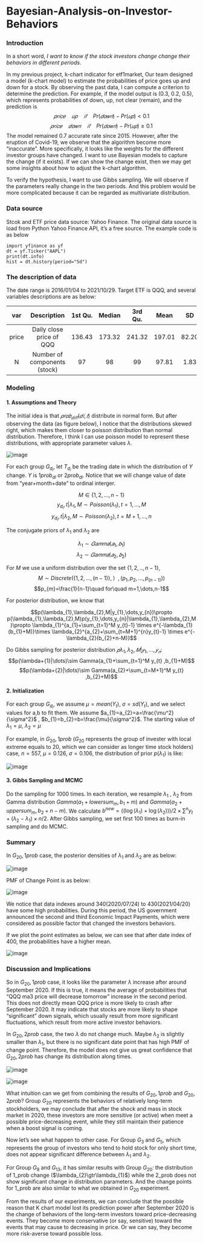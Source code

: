 # Bayesian-Analysis-on-Investor-Behaviors
 
### Introduction
In a short word, *I want to know if the stock investors change change their behaviors in different periods*.

In my previous project, k-chart indicator for etf1market, Our team designed a model (k-chart model) to estimate the probabilities of price goes up and down for a stock.
By observing the past data, I can compute a criterion to determine the prediction. 
For example, if the model output is (0.3, 0.2, 0.5), which represents probabilities of down, up, not clear (remain), and the prediction is
$$𝑝𝑟𝑖𝑐𝑒\quad 𝑢𝑝\quad 𝑖𝑓\quad Pr(𝑑𝑜𝑤𝑛)−Pr(𝑢𝑝)<0.1$$ 
$$𝑝𝑟𝑖𝑐𝑒\quad 𝑑𝑜𝑤𝑛\quad 𝑖𝑓\quad Pr(𝑑𝑜𝑤𝑛)−Pr(𝑢𝑝)≥0.1$$
The model remained 0.7 accurate rate since 2015. 
However, after the eruption of Covid-19, we observe that the algorithm become more “inaccurate”. 
More specifically, it looks like the weights for the different investor groups have changed. 
I want to use Bayesian models to capture the change (if it exists). 
If we can show the change exist, then we may get some insights about how to adjust the k-chart algorithm.

To verify the hypothesis, I want to use Gibbs sampling. 
We will observe if the parameters really change in the two periods. 
And this problem would be more complicated because it can be regarded as multivariate distribution.

### Data source
Stcok and ETF price data source: Yahoo Finance. 
The original data source is load from Python Yahoo Finance API, it’s a free source. The example code is as below
```{python}
import yfinance as yf
dt = yf.Ticker("AAPL")
print(dt.info)
hist = dt.history(period="5d")
```

### The description of data
The date range is 2016/01/04 to 2021/10/29. Target ETF is QQQ, and several variables descriptions are as below:

|var |Description |1st Qu. |Median |3rd Qu.| Mean|SD|
|:----:|:----:|:----:|:----:|:----:|:----:|:----:|
|price |Daily close price of QQQ|136.43| 173.32| 241.32| 197.01| 82.20|
|N |Number of components (stock)|97| 98| 99| 97.81| 1.83|

### Modeling
#### 1. Assumptions and Theory
The initial idea is that $𝑝𝑟𝑜𝑏_{𝑑𝑖𝑓𝑓}(𝑑𝑖,𝑡)$ distribute in normal form. 
But after observing the data (as figure below), I notice that the distributions skewed right, which makes them closer to poisson distribution than normal distribution. Therefore, I think I can use poisson model to represent these distributions, with appropriate parameter values $\lambda$.

![image](https://github.com/highwaycus/Bayesian-Analysis-on-Investor-Behaviors/blob/main/1_4_3.png)

For each group $G_{d_i}$, let $T_{d_i}$ be the trading date in which the distribution of $Y$ change. $Y$ is $1prob_{di}$ or $2prob_{di}$. 
Notice that we will change value of date from “year+month+date” to ordinal interger.

$$M\in\{1,2,\dots,n-1\}$$
$$y_{d_{i}},t|\lambda_{1},M\sim Poisson(\lambda_{1}),t=1,\dots,M$$
$$y_{d_{i}},t|\lambda_{2},M\sim Poisson(\lambda_{2}),t=M+1,\dots,n$$

The conjugate priors of $\lambda_{1}$ and $\lambda_{2}$ are

$$\lambda_{1}\sim 𝐺𝑎𝑚𝑚𝑎(𝑎_{1},𝑏_{1})$$
$$\lambda_{2}\sim 𝐺𝑎𝑚𝑚𝑎(𝑎_{2},𝑏_{2})$$

For $M$ we use a uniform distribution over the set $\{1, 2, .., n-1\}$,
$$M\sim Discrete(\{1,2,\dots,(n-1)\},）,(p_{1},p_{2},\dots,p_{(n-1)} ))$$
$$p_{m}=\frac{1}{n-1}\quad for\quad m=1,\dots,n-1$$

For posterior distribution, we know that

$$p(\lambda_{1},\lambda_{2},M|y_{1},\dots,y_{n})\propto p(\lambda_{1},\lambda_{2},M)p(y_{1},\dots,y_{n}|\lambda_{1},\lambda_{2},M)\propto \lambda_{1}^{a_{1}+\sum_{t=1}^M y_{t}-1} \times e^{-\lambda_{1}(b_{1}+M)}\times \lambda_{2}^{a_{2}+\sum_{t=M+1}^{n}y_{t}-1} \times e^{-\lambda_{2}(b_{2}+n-M)}$$

Do Gibbs sampling for posterior distribution $𝑝\lambda_{1},\lambda_{2},𝑀|𝑦_{1},\dots,𝑦_{𝑛}$:
$$p(\lambda+{1}|\dots)\sim Gamma(a_{1}+\sum_{t=1}^M y_{t} ,b_{1}+M)$$
$$p(\lambda+{2}|\dots)\sim Gamma(a_{2}+\sum_{t=M+1}^M y_{t} ,b_{2}+M)$$

#### 2.	Initialization
For each group $G_{d_{i}}$, we assume $\mu=mean(Y_{t})$, $\sigma=sd(Y_{t})$, and we select values for a,b to fit them. 
We assume $a_{1}=a_{2}=a=\frac{\mu^2}{\sigma^2}$ , $b_{1}=b_{2}=b=\frac{\mu}{\sigma^2}$.
The starting value of $\lambda_{1}=\mu$, $\lambda_{2}=\mu$

For example, in $G_{20},1prob$ ($G_{20}$ represents the group of invester with local extreme equals to 20, which we can consider as longer time stock holders) case, $n=557$, $\mu=0.126$, $\sigma=0.106$, the distribution of prior $p(\lambda_{1})$ is like:

![image](https://github.com/highwaycus/Bayesian-Analysis-on-Investor-Behaviors/blob/main/2_1_1.png)

#### 3. Gibbs Sampling and MCMC

Do the sampling for $1000$ times. 
In each iteration, we resample $\lambda_{1}$  , $\lambda_{2}$ from Gamma distribution $Gamma(a_{1} + lowersum_{m}, b_{1} + m)$ and $Gamma(a_{2}+uppersum_{m},b_{2}+n-m)$. 
We calculate $b^{new}=((\log⁡(\lambda_{1})+\log⁡(\lambda_{2})))/2\times \sum^n y_{t} +(\lambda_{2}-\lambda_{1})\times n/2$.
After Gibbs sampling, we set first 100 times as burn-in sampling and do MCMC.

### Summary
In $G_{20},1prob$ case, the posterior densities of $\lambda_{1}$ and $\lambda_{2}$ are as below:

![image](https://github.com/highwaycus/Bayesian-Analysis-on-Investor-Behaviors/blob/main/2_4_1.png)

PMF of Change Point is as below:

![image](https://github.com/highwaycus/Bayesian-Analysis-on-Investor-Behaviors/blob/main/2_4_2.png)

We notice that data indexes around 340(2020/07/24) to 430(2021/04/20) have some high probabilities. 
During this period, the US government announced the second and third Economic Impact Payments, 
which were considered as possible factor that changed the investors behaviors.

If we plot the point estimates as below, we can see that after date index of 400, the probabilities have a higher mean.

![image](https://github.com/highwaycus/Bayesian-Analysis-on-Investor-Behaviors/blob/main/2_4_3.png)

### Discussion and Implications
So in $G_{20},1prob$ case, it looks like the parameter $\lambda$ increase after around September 2020. 
If this is true, it means the average of probabilities that “QQQ ma3 price will decrease tomorrow” increase in the second period. 
This does not directly mean QQQ price is more likely to crash after September 2020. 
It may indicate that stocks are more likely to shape “significant” down signals, which usually result from more significant fluctuations, which result from more active investor behaviors.

In $G_{20},2prob$ case, the two $\lambda$ do not change much. 
Maybe $\lambda_{2}$ is slightly smaller than $\lambda_{1}$, 
but there is no significant date point that has high PMF of change point. 
Therefore, the model does not give us great confidence that $G_{20},2prob$ has change its distribution along times.

![image](https://github.com/highwaycus/Bayesian-Analysis-on-Investor-Behaviors/blob/main/2_5_1.png)

![image](https://github.com/highwaycus/Bayesian-Analysis-on-Investor-Behaviors/blob/main/2_5_2.png)

What intuition can we get from combining the results of $G_{20},1prob$ and $G_{20},2prob$? 
Group $G_{20}$ represents the behaviors of relatively long-term stockholders, 
we may conclude that after the shock and mass in stock market in 2020, 
these investors are more sensitive (or active) when meet a possible price-decreasing event, 
while they still maintain their patience when a boost signal is coming. 

Now let’s see what happen to other case. For Group $G_{3}$ and $G_{5}$, 
which represents the group of investors who tend to hold stock for only short time, does not appear significant difference between $\lambda_{1}$ and $\lambda_{2}$. 

For Group $G_{8}$ and $G_{13}$, it has similar results with Group $G_{20}$: 
the distribution of 1_prob change ($\lambda_{2}\gtr\lambda_{1}$) while the 2_prob does not show significant change in distribution parameters. 
And the change points for 1_prob are also similar to what we obtained in $G_{20}$ experiment.

From the results of our experiments, we can conclude that the possible reason that K chart model lost its prediction power after September 2020 is the change of behaviors of the long-term investors toward price-decreasing events. 
They become more conservative (or say, sensitive) toward the events that may cause to decreasing in price. Or we can say, they become more risk-averse toward possible loss.
